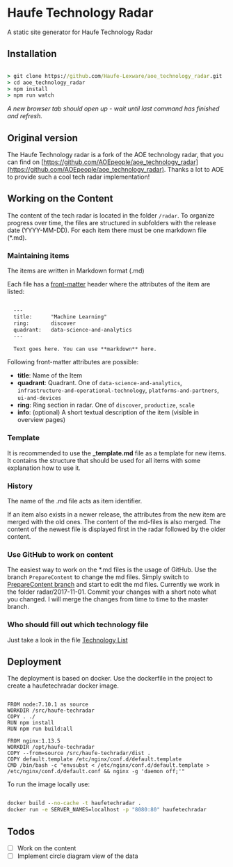 # Haufe Technology Radar

A static site generator for Haufe Technology Radar

## Installation

```cmd

> git clone https://github.com/Haufe-Lexware/aoe_technology_radar.git
> cd aoe_technology_radar
> npm install
> npm run watch
```

*A new browser tab should open up - wait until last command has finished and refresh.*

## Original version

The Haufe Technology radar is a fork of the AOE technology radar, that you can find on [https://github.com/AOEpeople/aoe_technology_radar](https://github.com/AOEpeople/aoe_technology_radar).
Thanks a lot to AOE to provide such a cool tech radar implementation!

## Working on the Content

The content of the tech radar is located in the folder  `/radar`. To organize progress over time, the files are structured in subfolders with the release date (YYYY-MM-DD).
For each item there must be one markdown file (*.md).

### Maintaining items

The items are written in Markdown format (.md)

Each file has a [front-matter](https://github.com/jxson/front-matter) header where the attributes of the item are listed:

```markdown

  ---
  title:      "Machine Learning"
  ring:       discover
  quadrant:   data-science-and-analytics
  ---

  Text goes here. You can use **markdown** here.

```

Following front-matter attributes are possible:

- **title**: Name of the Item
- **quadrant**: Quadrant. One of `data-science-and-analytics`, `infrastructure-and-operational-technology`, `platforms-and-partners`, `ui-and-devices`
- **ring**: Ring section in radar. One of `discover`, `productize`, `scale`
- **info**: (optional) A short textual description of the item (visible in overview pages)

### Template

It is recommended to use the **_template.md** file as a template for new items. It contains the structure that should be used for all items with some explanation how to use it.

### History

The name of the .md file acts as item identifier.

If an item also exists in a newer release, the attributes from the new item are merged with the old ones.
The content of the md-files is also merged. The content of the newest file is displayed first in the radar followed by the older content.

### Use GitHub to work on content

The easiest way to work on the *.md files is the usage of GitHub.
Use the branch `PrepareContent` to change the md files.
Simply switch to [PrepareContent branch](https://github.com/Haufe-Lexware/aoe_technology_radar/tree/PrepareContent/radar/2017-11-01) and start to edit the md files.
Currently we work in the folder radar/2017-11-01.
Commit your changes with a short note what you changed.
I will merge the changes from time to time to the master branch.

### Who should fill out which technology file ###
Just take a look in the file [Technology List](./technologylist.md)

## Deployment

The deployment is based on docker. Use the dockerfile in the project to create a haufetechradar docker image.

```docker

FROM node:7.10.1 as source
WORKDIR /src/haufe-techradar
COPY . ./
RUN npm install
RUN npm run build:all

FROM nginx:1.13.5
WORKDIR /opt/haufe-techradar
COPY --from=source /src/haufe-techradar/dist .
COPY default.template /etc/nginx/conf.d/default.template
CMD /bin/bash -c "envsubst < /etc/nginx/conf.d/default.template > /etc/nginx/conf.d/default.conf && nginx -g 'daemon off;'"

```

To run the image locally use:

```cmd

docker build --no-cache -t haufetechradar .
docker run -e SERVER_NAMES=localhost -p "8080:80" haufetechradar

```

## Todos

- [ ] Work on the content
- [ ] Implement circle diagram view of the data
